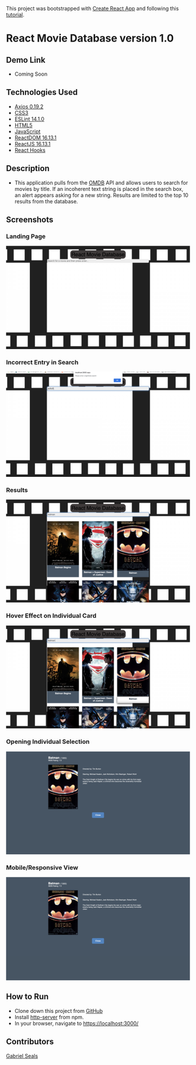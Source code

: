 This project was bootstrapped with [Create React App](https://github.com/facebook/create-react-app) and following this [tutorial](https://youtu.be/ufodJVcpmps).

# React Movie Database version 1.0

## Demo Link

* Coming Soon

## Technologies Used

* [Axios 0.19.2](https://www.npmjs.com/package/axios)
* [CSS3](https://www.w3.org/Style/CSS/Overview.en.html)
* [ESLint 14.1.0](https://eslint.org/)
* [HTML5](https://html.spec.whatwg.org/multipage/)
* [JavaScript](https://www.javascript.com/)
* [ReactDOM 16.13.1](https://www.npmjs.com/package/react-dom)
* [ReactJS 16.13.1](https://reactjs.org/docs/create-a-new-react-app.html)
* [React Hooks](https://reactjs.org/docs/hooks-intro.html)

## Description

* This application pulls from the [OMDB](http://www.omdbapi.com/) API and allows users to search for movies by title. If an incoherent text string is placed in the search box, an alert appears asking for a new string. Results are limited to the top 10 results from the database.

## Screenshots

### Landing Page
![Landing Page](https://raw.githubusercontent.com/gseals/React-Movie-Database/master/screenshots/Landing%20Page.png)

### Incorrect Entry in Search
![Incorrect Entry in Search](https://raw.githubusercontent.com/gseals/React-Movie-Database/master/screenshots/Incorrect%20Entry%20in%20Search.png)

### Results
![Results](https://raw.githubusercontent.com/gseals/React-Movie-Database/master/screenshots/Results.png)

### Hover Effect on Individual Card
![Hover Effect on Individual Card](https://raw.githubusercontent.com/gseals/React-Movie-Database/master/screenshots/Hover%20Effect%20on%20Individual%20Card.png)

### Opening Individual Selection
![Opening Individual Selection](https://raw.githubusercontent.com/gseals/React-Movie-Database/master/screenshots/Opening%20Individual%20Selection.png)

### Mobile/Responsive View
![Mobile View](https://raw.githubusercontent.com/gseals/React-Movie-Database/master/screenshots/Opening%20Individual%20Selection.png)

## How to Run

* Clone down this project from [GitHub](https://github.com/gseals/React-Movie-Database)
* Install [http-server](https://www.npmjs.com/package/http-server) from npm.
* In your browser, navigate to [https://localhost:3000/](https://localhost:3000/)

## Contributors

[Gabriel Seals](https://github.com/gseals)

